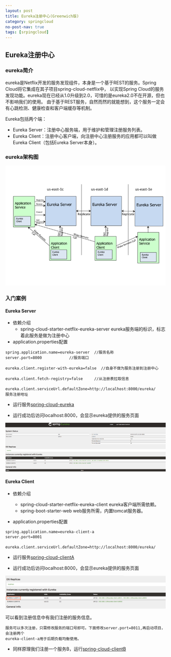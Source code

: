 ```yaml
---
layout: post
title: Eureka注册中心(Greenwich版)
category: springcloud
no-post-nav: true
tags: [srpingcloud]
---
```


## Eureka注册中心

### eureka简介

eureka是Netflix开发的服务发现组件，本身是一个基于REST的服务。Spring Cloud将它集成在其子项目spring-cloud-netflix中，
以实现Spring Cloud的服务发现功能。eureka现在已经从1.0升级到2.0，可惜的是eureka2.0不在开源，但也不影响我们的使用。
由于基于REST服务，自然而然的就能想到，这个服务一定会有心跳检测、健康检查和客户端缓存等机制。

Eureka包括两个端：
- Eureka Server：注册中心服务端，用于维护和管理注册服务列表。
- Eureka Client：注册中心客户端，向注册中心注册服务的应用都可以叫做Eureka Client（包括Eureka Server本身）。

### eureka架构图

![架构图](./image/eureka_architecture.png)
### 入门案例

#### Eureka Server

- 依赖介绍
    - spring-cloud-starter-netflix-eureka-server eureka服务端的标识，标志着此服务是做为注册中心
- application.properties配置
```properties
spring.application.name=eureka-server  //服务名称
server.port=8000            //服务端口

eureka.client.register-with-eureka=false  //自身不做为服务注册到注册中心

eureka.client.fetch-registry=false     //从注册表拉取信息

eureka.client.serviceUrl.defaultZone=http://localhost:8000/eureka/    服务注册地址
```
   
- 运行服务[spring-cloud-eureka](./spring-cloud-eureka)

- 运行成功后访问localhost:8000，会显示eureka提供的服务页面

![image](./image/eureka-register.png)

#### Eureka Client

- 依赖介绍
    - spring-cloud-starter-netflix-eureka-client eureka客户端所需依赖。
    - spring-boot-starter-web web服务所需，内置tomcat服务器。
    
- application.properties配置
```properties
spring.application.name=eureka-client-a
server.port=8001

eureka.client.serviceUrl.defaultZone=http://localhost:8000/eureka/

```
- 运行服务[spring-cloud-clientA](./spring-cloud-clientA)

- 运行成功后访问localhost:8000，会显示eureka提供的服务页面

![image](./image/eureka-client-a.png)

可以看到注册信息中有我们注册的服务信息。

    服务可以多次注册，只需修改服务的端口号即可。下面修改server.port=8011,再启动项目，会注册两个
    eureka-client-a用于后期负载均衡使用。

- 同样原理我们注册一个服务B，运行[spring-cloud-clientB](./spring-cloud-clientB)    


